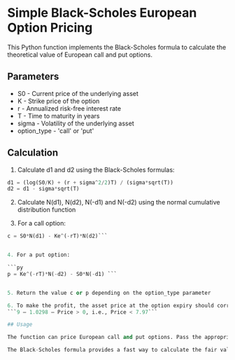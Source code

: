 # Simple Black-Scholes European Option Pricing

This Python function implements the Black-Scholes formula to calculate the theoretical value of European call and put options.

## Parameters

- S0 - Current price of the underlying asset
- K - Strike price of the option
- r - Annualized risk-free interest rate  
- T - Time to maturity in years
- sigma - Volatility of the underlying asset 
- option_type - 'call' or 'put'

## Calculation

1. Calculate d1 and d2 using the Black-Scholes formulas:

```py
d1 = (log(S0/K) + (r + sigma^2/2)T) / (sigma*sqrt(T))
d2 = d1 - sigma*sqrt(T)
```

2. Calculate N(d1), N(d2), N(-d1) and N(-d2) using the normal cumulative distribution function

3. For a call option:  

```py
c = S0*N(d1) - Ke^(-rT)*N(d2)```


4. For a put option:

```py
p = Ke^(-rT)*N(-d2) - S0*N(-d1) ```


5. Return the value c or p depending on the option_type parameter

6. To make the profit, the asset price at the option expiry should correspond the following rule:
```9 – 1.0298 – Price > 0, i.e., Price < 7.97```

## Usage

The function can price European call and put options. Pass the appropriate parameters and 'call' or 'put' for option_type.

The Black-Scholes formula provides a fast way to calculate the fair value of European options based on the underlying asset price, strike, volatility and time to maturity.